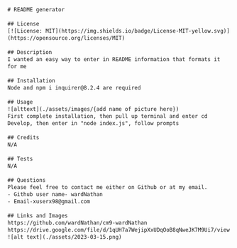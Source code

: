 

    # README generator

    ## License
    [![License: MIT](https://img.shields.io/badge/License-MIT-yellow.svg)](https://opensource.org/licenses/MIT)

    ## Description
    I wanted an easy way to enter in README information that formats it for me
    
    ## Installation
    Node and npm i inquirer@8.2.4 are required

    ## Usage
    ![alttext](./assets/images/{add name of picture here})
    First complete installation, then pull up terminal and enter cd Develop, then enter in "node index.js", follow prompts
    
    ## Credits
    N/A

    ## Tests
    N/A
    
    ## Questions
    Please feel free to contact me either on Github or at my email.
    - Github user name- wardNathan
    - Email-xuserx98@gmail.com
    
    ## Links and Images
    https://github.com/wardNathan/cm9-wardNathan
    https://drive.google.com/file/d/1qUH7a7WejipXxUDqOoB8qNweJK7M9Ui7/view
    ![alt text](./assets/2023-03-15.png)
    
  